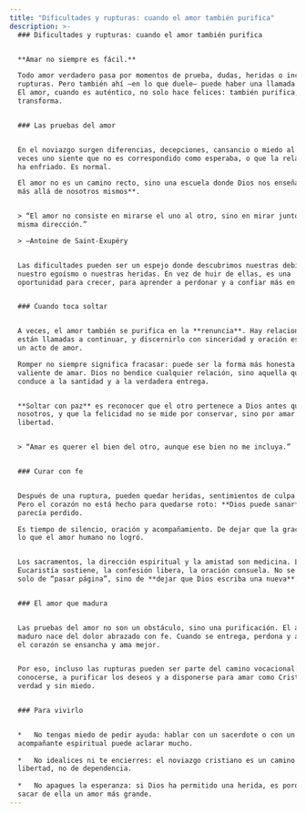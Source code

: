 ```yaml
---
title: "Dificultades y rupturas: cuando el amor también purifica"
description: >-
  ### Dificultades y rupturas: cuando el amor también purifica


  **Amar no siempre es fácil.**  

  Todo amor verdadero pasa por momentos de prueba, dudas, heridas o incluso
  rupturas. Pero también ahí —en lo que duele— puede haber una llamada de Dios.
  El amor, cuando es auténtico, no solo hace felices: también purifica, enseña y
  transforma.


  ### Las pruebas del amor


  En el noviazgo surgen diferencias, decepciones, cansancio o miedo al futuro. A
  veces uno siente que no es correspondido como esperaba, o que la relación se
  ha enfriado. Es normal.  

  El amor no es un camino recto, sino una escuela donde Dios nos enseña a **amar
  más allá de nosotros mismos**.


  > “El amor no consiste en mirarse el uno al otro, sino en mirar juntos en la
  misma dirección.”  

  > —Antoine de Saint-Exupéry


  Las dificultades pueden ser un espejo donde descubrimos nuestras debilidades,
  nuestro egoísmo o nuestras heridas. En vez de huir de ellas, es una
  oportunidad para crecer, para aprender a perdonar y a confiar más en Dios.


  ### Cuando toca soltar


  A veces, el amor también se purifica en la **renuncia**. Hay relaciones que no
  están llamadas a continuar, y discernirlo con sinceridad y oración es también
  un acto de amor.  

  Romper no siempre significa fracasar: puede ser la forma más honesta y
  valiente de amar. Dios no bendice cualquier relación, sino aquella que nos
  conduce a la santidad y a la verdadera entrega.


  **Soltar con paz** es reconocer que el otro pertenece a Dios antes que a
  nosotros, y que la felicidad no se mide por conservar, sino por amar en
  libertad.


  > “Amar es querer el bien del otro, aunque ese bien no me incluya.”


  ### Curar con fe


  Después de una ruptura, pueden quedar heridas, sentimientos de culpa o vacío.
  Pero el corazón no está hecho para quedarse roto: **Dios puede sanar** lo que
  parecía perdido.  

  Es tiempo de silencio, oración y acompañamiento. De dejar que la gracia repare
  lo que el amor humano no logró.


  Los sacramentos, la dirección espiritual y la amistad son medicina. La
  Eucaristía sostiene, la confesión libera, la oración consuela. No se trata
  solo de “pasar página”, sino de **dejar que Dios escriba una nueva**.


  ### El amor que madura


  Las pruebas del amor no son un obstáculo, sino una purificación. El amor
  maduro nace del dolor abrazado con fe. Cuando se entrega, perdona y aprende,
  el corazón se ensancha y ama mejor.


  Por eso, incluso las rupturas pueden ser parte del camino vocacional: ayudan a
  conocerse, a purificar los deseos y a disponerse para amar como Cristo, con
  verdad y sin miedo.


  ### Para vivirlo


  *   No tengas miedo de pedir ayuda: hablar con un sacerdote o con un
  acompañante espiritual puede aclarar mucho.
      
  *   No idealices ni te encierres: el noviazgo cristiano es un camino de
  libertad, no de dependencia.
      
  *   No apagues la esperanza: si Dios ha permitido una herida, es porque quiere
  sacar de ella un amor más grande.
---
```

